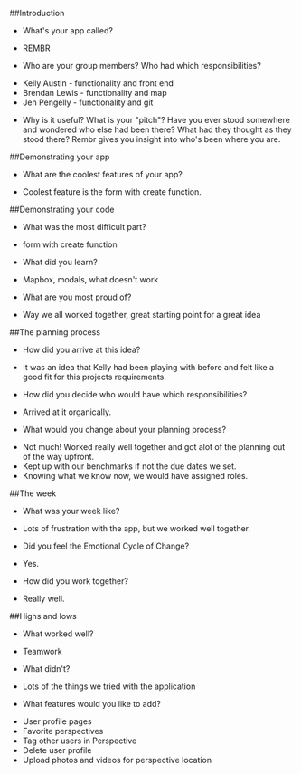 ##Introduction
* What's your app called?
 - REMBR
* Who are your group members? Who had which responsibilities?
 - Kelly Austin - functionality and front end
 - Brendan Lewis - functionality and map
 - Jen Pengelly - functionality and git
* Why is it useful? What is your "pitch"?
Have you ever stood somewhere and wondered who else had been there? What had they thought as they stood there? Rembr gives you insight into who's been where you are.

##Demonstrating your app
* What are the coolest features of your app?
 - Coolest feature is the form with create function.

##Demonstrating your code
* What was the most difficult part?
 - form with create function
* What did you learn?
 - Mapbox, modals, what doesn't work
* What are you most proud of?
 - Way we all worked together, great starting point for a great idea

##The planning process
* How did you arrive at this idea?
 - It was an idea that Kelly had been playing with before and felt like a good fit for this projects requirements.
* How did you decide who would have which responsibilities?
 - Arrived at it organically.
* What would you change about your planning process?
 - Not much! Worked really well together and got alot of the planning out of the way upfront.
 - Kept up with our benchmarks if not the due dates we set.
 - Knowing what we know now, we would have assigned roles.

##The week
* What was your week like?
 - Lots of frustration with the app, but we worked well together.
* Did you feel the Emotional Cycle of Change?
 - Yes.
* How did you work together?
 - Really well.


##Highs and lows
* What worked well?
 - Teamwork
* What didn't?
 - Lots of the things we tried with the application
* What features would you like to add?
 - User profile pages
 - Favorite perspectives
 - Tag other users in Perspective
 - Delete user profile
 - Upload photos and videos for perspective location
